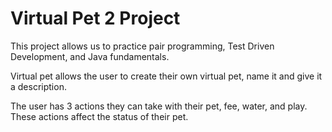 # Virtual Pet 2 Project

This project allows us to practice pair programming, Test Driven Development, and Java fundamentals.

Virtual pet allows the user to create their own virtual pet, name it and give it a description.

The user has 3 actions they can take with their pet, fee, water, and play.  These actions affect the status of their pet. 
